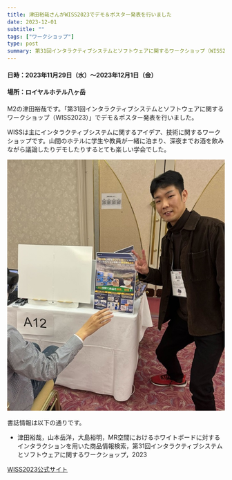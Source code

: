 ```yaml
---
title: 津田裕哉さんがWISS2023でデモ＆ポスター発表を行いました
date: 2023-12-01
subtitle: ""
tags: ["ワークショップ"]
type: post
summary: 第31回インタラクティブシステムとソフトウェアに関するワークショップ（WISS2023）
---
```


#### 日時：2023年11月29日（水）～2023年12月1日（金）
#### 場所：ロイヤルホテル八ヶ岳

M2の津田裕哉です。「第31回インタラクティブシステムとソフトウェアに関するワークショップ（WISS2023）」でデモ＆ポスター発表を行いました。

WISSは主にインタラクティブシステムに関するアイデア、技術に関するワークショップです。山間のホテルに学生や教員が一緒に泊まり、深夜までお酒を飲みながら議論したりデモしたりするとても楽しい学会でした。

![](image.JPG)


書誌情報は以下の通りです。
- 津田裕哉，山本岳洋，大島裕明，MR空間におけるホワイトボードに対するインタラクションを用いた商品情報検索，第31回インタラクティブシステムとソフトウェアに関するワークショップ，2023

[WISS2023公式サイト](https://www.wiss.org/WISS2023/)

<!-- 1. 論文採録バージョン -->
<!-- [第一著者]さんの論文が「[学会フルネーム]」に採録されました。 -->

<!-- [公式Webページ](学会公式ページTopのURL) -->


<!-- 書誌情報。書式はPublicationsを参考。変にコードブロックとかで囲まなくてOK -->


<!-- [年月日]に発表予定 -->



<!-- 2. 論文発表済みバージョン -->
<!-- [第一著者]さんが「[学会フルネーム]」で発表しました。 -->

<!-- [公式Webページ](学会公式ページTopのURL) -->


<!-- 書誌情報。書式はPublicationsを参考。変にコードブロックとかで囲まなくてOK -->


<!-- 3. 論文受賞バージョン -->
<!-- [第一著者]さんの論文が「[学会フルネーム]」で「[受賞名]」を受賞しました -->

<!-- [公式Webページ](学会公式ページTopのURL) -->


<!-- 書誌情報。書式はPublicationsを参考。変にコードブロックとかで囲まなくてOK -->

<!-- 同学会複数名の場合は並べて良い感じにして -->